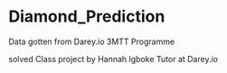 # Diamond_Prediction

Data gotten from Darey.io
3MTT Programme 


solved Class project by Hannah Igboke Tutor at Darey.io
